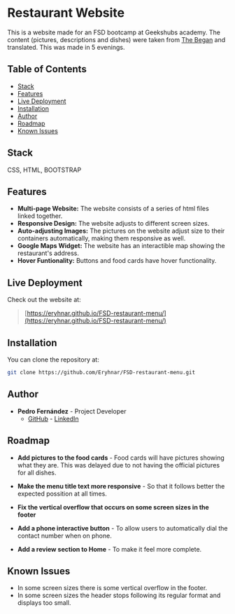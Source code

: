 # Restaurant Website

This is a website made for an FSD bootcamp at Geekshubs academy. The content (pictures, descriptions and dishes) were taken from <a href="https://thebegan.es/en/home/">The Began</a> and translated. This was made in 5 evenings.

## Table of Contents

- [Stack](#stack)
- [Features](#features)
- [Live Deployment](#live-deployment)
- [Installation](#installation)
- [Author](#author)
- [Roadmap](#roadmap)
- [Known Issues](#known-issues)

## Stack 

CSS, HTML, BOOTSTRAP

## Features 

- **Multi-page Website:** The website consists of a series of html files linked together. 
- **Responsive Design:** The website adjusts to different screen sizes. 
- **Auto-adjusting Images:** The pictures on the website adjust size to their containers automatically, making them responsive as well. 
- **Google Maps Widget:** The website has an interactible map showing the restaurant's address. 
- **Hover Funtionality:** Buttons and food cards have hover functionality. 


## Live Deployment 

Check out the website at:

> [https://eryhnar.github.io/FSD-restaurant-menu/](https://eryhnar.github.io/FSD-restaurant-menu/)

## Installation 

You can clone the repository at:

```sh
git clone https://github.com/Eryhnar/FSD-restaurant-menu.git
```


## Author 

- **Pedro Fernández** - Project Developer
  - [GitHub](https://github.com/Eryhnar) - [LinkedIn](https://www.linkedin.com/in/pedro-fernandez-bel-68a2b9155/)

## Roadmap 

- **Add pictures to the food cards** - Food cards will have pictures showing what they are. This was delayed due to not having the official pictures for all dishes.

- **Make the menu title text more responsive** - So that it follows better the expected possition at all times.

- **Fix the vertical overflow that occurs on some screen sizes in the footer**

- **Add a phone interactive button** - To allow users to automatically dial the contact number when on phone.

- **Add a review section to Home** - To make it feel more complete.

## Known Issues

- In some screen sizes there is some vertical overflow in the footer.
- In some screen sizes the header stops following its regular format and displays too small.


